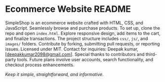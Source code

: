 # Ecommerce Website README

SimpleShop is an ecommerce website crafted with HTML, CSS, and JavaScript. Seamlessly browse and purchase products. To set up, clone the repo and open `index.html`. Explore responsive design, add items to the cart, and finalize transactions. The project structure includes `css/`, `js/`, and `images/` folders. Contribute by forking, submitting pull requests, or reporting issues. Licensed under MIT. Contact for inquiries: Deepak kumar, [deepakkumar2098@gmail.com]. Special thanks to contributors and third-party tools. Future plans involve user accounts, search functionality, and checkout process enhancements.

*Keep it simple, straightforward, and informative.*
